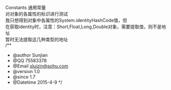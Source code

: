Constants 通用常量<br/>
对对象的各属性的标识进行测试<br/>
我只想得到对象中各属性的System.identityHashCode值，但<br/>
在获取identity时，注意：Short,Float,Long,Double对象，需要提取值，则不是地址<br/>
暂时无法提取这几种类型的地址<br/>
/**
 * @author Sunjian
 * @QQ 75583378
 * @Email sluizin@sohu.com
 * @version 1.0
 * @since 1.7
 * @Datetime 2015-4-9
 */<br/>